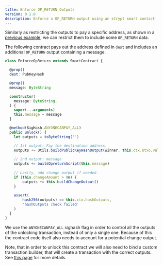 ```yaml
---
title: Enforce OP_RETURN Outputs
version: 0.1.0
description: Enforce a OP_RETURN output using an sCrypt smart contact
---
```


Similarly as restricting the outputs to pay a specific address, as shown in a [previous example](/enforce-recipient), we can restrict them to include some `OP_RETURN` data.

The following contract pays out the address defined in `dest` and includes an additional `OP_RETURN` output containing a message.

```ts
class EnforceOpReturn extends SmartContract {

  @prop()
  dest: PubKeyHash

  @prop()
  message: ByteString

  constructor(
    message: ByteString,
  ) {
    super(...arguments)
    this.message = message
  }

  @method(SigHash.ANYONECANPAY_ALL)
  public unlock() {
    let outputs = toByteString('')

    // 1st output: Pay the destination address.
    outputs += Utils.buildPublicKeyHashOutput(winner, this.ctx.utxo.value)
    
    // 2nd output: message
    outputs += buildOpreturnScript(this.message)
    
    // Lastly, add change output if needed.
    if (this.changeAmount > 0n) {
        outputs += this.buildChangeOutput()
    }
    
    assert(
        hash256(outputs) == this.ctx.hashOutputs,
        'hashOutputs check failed'
    )
  }
}
```
We use the `ANYONECANPAY_ALL` sighash flag in order to control all the outputs of the unlocking transaction, instead of only a single one. Because of this the contract code itself also needs to account for a potential change output.

Note, that in order to unlock this contract we will also need to bind a custom transaction builder, that will create a transaction with the correct outputs. See [this page](https://docs.scrypt.io/how-to-deploy-and-call-a-contract/how-to-customize-a-contract-tx#call-tx) for more details.
